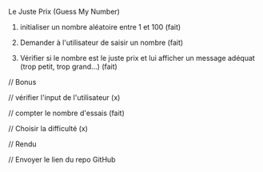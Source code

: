 Le Juste Prix (Guess My Number)

1) initialiser un nombre aléatoire entre 1 et 100 (fait)

2) Demander à l'utilisateur de saisir un nombre (fait)

3) Vérifier si le nombre est le juste prix et lui afficher un message adéquat (trop petit, trop grand...) (fait)

// Bonus

// vérifier l'input de l'utilisateur (x)

// compter le nombre d'essais (fait)

// Choisir la difficulté (x)

// Rendu

// Envoyer le lien du repo GitHub
